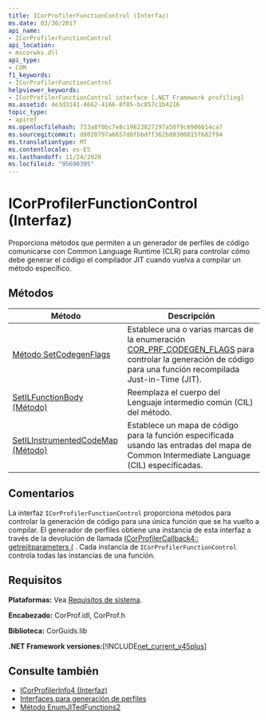 ```yaml
---
title: ICorProfilerFunctionControl (Interfaz)
ms.date: 03/30/2017
api_name:
- ICorProfilerFunctionControl
api_location:
- mscorwks.dll
api_type:
- COM
f1_keywords:
- ICorProfilerFunctionControl
helpviewer_keywords:
- ICorProfilerFunctionControl interface [.NET Framework profiling]
ms.assetid: 4e3d3141-4662-4166-8f05-bc857c1b4216
topic_type:
- apiref
ms.openlocfilehash: 733a8f0bc7e8c19823827297a50f9c6906614ca7
ms.sourcegitcommit: d8020797a6657d0fbbdff362b80300815f682f94
ms.translationtype: MT
ms.contentlocale: es-ES
ms.lasthandoff: 11/24/2020
ms.locfileid: "95698395"
---
```

# <a name="icorprofilerfunctioncontrol-interface"></a>ICorProfilerFunctionControl (Interfaz)

Proporciona métodos que permiten a un generador de perfiles de código comunicarse con Common Language Runtime (CLR) para controlar cómo debe generar el código el compilador JIT cuando vuelva a compilar un método específico.  
  
## <a name="methods"></a>Métodos  
  
|Método|Descripción|  
|------------|-----------------|  
|[Método SetCodegenFlags](icorprofilerfunctioncontrol-setcodegenflags-method.md)|Establece una o varias marcas de la enumeración [COR_PRF_CODEGEN_FLAGS](cor-prf-codegen-flags-enumeration.md) para controlar la generación de código para una función recompilada Just-in-Time (JIT).|  
|[SetILFunctionBody (Método)](icorprofilerfunctioncontrol-setilfunctionbody-method.md)|Reemplaza el cuerpo del Lenguaje intermedio común (CIL) del método.|  
|[SetILInstrumentedCodeMap (Método)](icorprofilerfunctioncontrol-setilinstrumentedcodemap-method.md)|Establece un mapa de código para la función especificada usando las entradas del mapa de Common Intermediate Language (CIL) especificadas.|  
  
## <a name="remarks"></a>Comentarios  

 La interfaz `ICorProfilerFunctionControl` proporciona métodos para controlar la generación de código para una única función que se ha vuelto a compilar. El generador de perfiles obtiene una instancia de esta interfaz a través de la devolución de llamada [ICorProfilerCallback4:: getrejitparameters (](icorprofilercallback4-getrejitparameters-method.md) . Cada instancia de `ICorProfilerFunctionControl` controla todas las instancias de una función.  
  
## <a name="requirements"></a>Requisitos  

 **Plataformas:** Vea [Requisitos de sistema](../../get-started/system-requirements.md).  
  
 **Encabezado:** CorProf.idl, CorProf.h  
  
 **Biblioteca:** CorGuids.lib  
  
 **.NET Framework versiones:**[!INCLUDE[net_current_v45plus](../../../../includes/net-current-v45plus-md.md)]  
  
## <a name="see-also"></a>Consulte también

- [ICorProfilerInfo4 (Interfaz)](icorprofilerinfo4-interface.md)
- [Interfaces para generación de perfiles](profiling-interfaces.md)
- [Método EnumJITedFunctions2](icorprofilerinfo4-enumjitedfunctions2-method.md)
